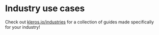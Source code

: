 # Industry use cases

Check out [kleros.io/industries](https://kleros.io/industries) for a collection of guides made specifically for your industry!
